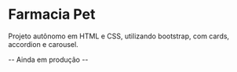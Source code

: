 # Farmacia Pet

Projeto autônomo em HTML e CSS, utilizando bootstrap, com cards, accordion e carousel.

-- Ainda em produção --
